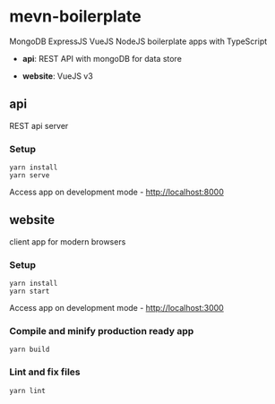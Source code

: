 
# mevn-boilerplate

MongoDB ExpressJS VueJS NodeJS boilerplate apps with TypeScript

- **api**: REST API with mongoDB for data store

- **website**: VueJS v3


## api

REST api server

### Setup

```
yarn install
yarn serve
```

Access app on development mode -  <http://localhost:8000>


## website

client app for modern browsers

### Setup

```
yarn install
yarn start
```

Access app on development mode -  <http://localhost:3000>

### Compile and minify production ready app

```
yarn build
```

### Lint and fix files

```
yarn lint
```
